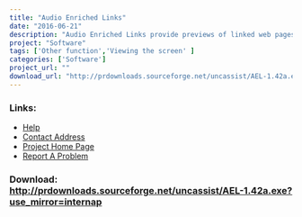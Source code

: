 ```yaml
---
title: "Audio Enriched Links"
date: "2016-06-21"
description: "Audio Enriched Links provide previews of linked web pages to users with visual impairments."
project: "Software"
tags: ['Other function','Viewing the screen' ]
categories: ['Software']
project_url: ""
download_url: "http://prdownloads.sourceforge.net/uncassist/AEL-1.42a.exe?use_mirror=internap"
---
```



### Links:
- <a href="http://www.oatsoft.org/Software/audio-enriched-links-1/help">Help</a>
- <a href="mailto:parente@cs.unc.edu">Contact Address</a>
- <a href="http://www.cs.unc.edu/~parente/ael/index.shtml">Project Home Page</a>
- <a href="http://sourceforge.net/tracker/?atid=511317&amp;group_id=65529&amp;func=browse">Report A Problem</a>

### Download: http://prdownloads.sourceforge.net/uncassist/AEL-1.42a.exe?use_mirror=internap 